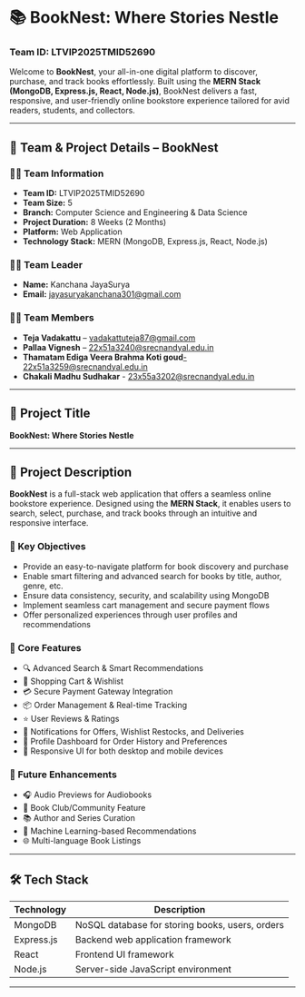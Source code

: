 
# 📚 BookNest: Where Stories Nestle
### Team ID: LTVIP2025TMID52690

Welcome to **BookNest**, your all-in-one digital platform to discover, purchase, and track books effortlessly. Built using the **MERN Stack (MongoDB, Express.js, React, Node.js)**, BookNest delivers a fast, responsive, and user-friendly online bookstore experience tailored for avid readers, students, and collectors.

---

## 👥 Team & Project Details – BookNest

### 🧑‍💼 Team Information
- **Team ID:** LTVIP2025TMID52690
- **Team Size:** 5
- **Branch:** Computer Science and Engineering & Data Science
- **Project Duration:** 8 Weeks (2 Months)
- **Platform:** Web Application
- **Technology Stack:** MERN (MongoDB, Express.js, React, Node.js)

### 👩‍🏫 Team Leader
- **Name:** Kanchana JayaSurya
- **Email:** jayasuryakanchana301@gmail.com

### 👩‍💻 Team Members
- **Teja Vadakattu** – vadakattuteja87@gmail.com
- **Pallaa Vignesh** – 22x51a3240@srecnandyal.edu.in
- **Thamatam Ediga Veera Brahma Koti goud**-22x51a3259@srecnandyal.edu.in
- **Chakali Madhu Sudhakar** - 23x55a3202@srecnandyal.edu.in
---

## 📘 Project Title
**BookNest: Where Stories Nestle**

---

## 📝 Project Description

**BookNest** is a full-stack web application that offers a seamless online bookstore experience. Designed using the **MERN Stack**, it enables users to search, select, purchase, and track books through an intuitive and responsive interface.

### 🌟 Key Objectives
- Provide an easy-to-navigate platform for book discovery and purchase
- Enable smart filtering and advanced search for books by title, author, genre, etc.
- Ensure data consistency, security, and scalability using MongoDB
- Implement seamless cart management and secure payment flows
- Offer personalized experiences through user profiles and recommendations

### 🔧 Core Features
- 🔍 Advanced Search & Smart Recommendations
- 🛒 Shopping Cart & Wishlist
- 💳 Secure Payment Gateway Integration
- 📦 Order Management & Real-time Tracking
- ⭐ User Reviews & Ratings
- 🔔 Notifications for Offers, Wishlist Restocks, and Deliveries
- 🧾 Profile Dashboard for Order History and Preferences
- 📱 Responsive UI for both desktop and mobile devices

### 🎯 Future Enhancements
- 🎧 Audio Previews for Audiobooks
- 🤝 Book Club/Community Feature
- 📚 Author and Series Curation
- 🧠 Machine Learning-based Recommendations
- 🌐 Multi-language Book Listings

---

## 🛠️ Tech Stack

| Technology  | Description                                  |
|-------------|----------------------------------------------|
| MongoDB     | NoSQL database for storing books, users, orders |
| Express.js  | Backend web application framework            |
| React       | Frontend UI framework                        |
| Node.js     | Server-side JavaScript environment           |

---
